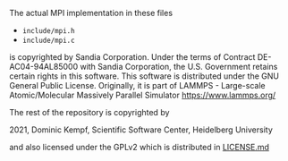 The actual MPI implementation in these files

- `include/mpi.h`
- `include/mpi.c`

is copyrighted by Sandia Corporation. Under the terms of Contract DE-AC04-94AL85000 with Sandia
Corporation, the U.S. Government retains certain rights in this software. This software is distributed under
the GNU General Public License. Originally, it is part of LAMMPS - Large-scale Atomic/Molecular Massively
Parallel Simulator https://www.lammps.org/

The rest of the repository is copyrighted by

2021, Dominic Kempf, Scientific Software Center, Heidelberg University

and also licensed under the GPLv2 which is distributed in [LICENSE.md](LICENSE.md)
